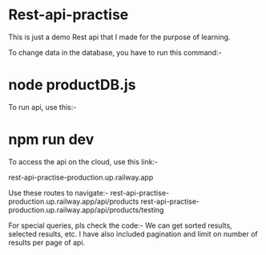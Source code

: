 # Rest-api-practise
This is just a demo Rest api that I made for the purpose of learning.

To change data in the database, you have to run this command:-

# node productDB.js

To run api, use this:-

# npm run dev

To access the api on the cloud, use this link:-

rest-api-practise-production.up.railway.app

Use these routes to navigate:-
rest-api-practise-production.up.railway.app/api/products
rest-api-practise-production.up.railway.app/api/products/testing

For special queries, pls check the code:-
We can get sorted results, selected results, etc. I have also included pagination and limit on number of results per page of api.
